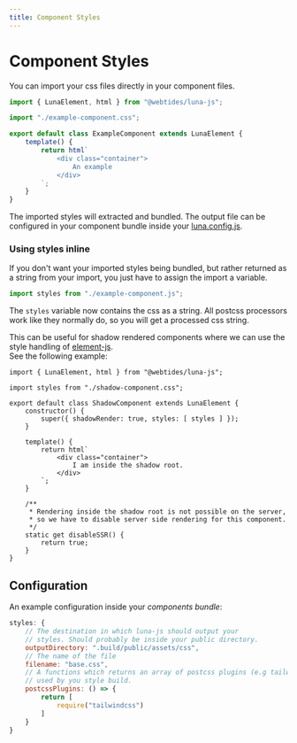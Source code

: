 ```yaml
---
title: Component Styles
---
```


# Component Styles

You can import your css files directly in your component files.

```js
import { LunaElement, html } from "@webtides/luna-js";

import "./example-component.css";

export default class ExampleComponent extends LunaElement {
    template() {
        return html`
            <div class="container">
                An example
            </div>
        `;
    }
}
```

The imported styles will extracted and bundled. The output file can be configured in your component bundle inside your [luna.config.js](/configuration#componentsdirectory).

### Using styles inline

If you don't want your imported styles being bundled, but rather returned as a string from your import, you just have to assign the import a variable.

```js
import styles from "./example-component.js";
```

The `styles` variable now contains the css as a string. All postcss processors work like they normally do, so you will get a processed css string.

This can be useful for shadow rendered components where we can use the style handling of [element-js](https://github.com/webtides/element-js/tree/main/docs#styles-1).  
See the following example:

```
import { LunaElement, html } from "@webtides/luna-js";

import styles from "./shadow-component.css";

export default class ShadowComponent extends LunaElement {
    constructor() {
        super({ shadowRender: true, styles: [ styles ] });
    }
    
    template() {
        return html`
            <div class="container">
                I am inside the shadow root.
            </div>
        `;
    }
    
    /**
     * Rendering inside the shadow root is not possible on the server,
     * so we have to disable server side rendering for this component.
     */
    static get disableSSR() {
        return true;
    }
}
```

## Configuration

An example configuration inside your *components bundle*:

```js
styles: {
    // The destination in which luna-js should output your
    // styles. Should probably be inside your public directory.
    outputDirectory: ".build/public/assets/css",
    // The name of the file
    filename: "base.css",
    // A functions which returns an array of postcss plugins (e.g tailwind)
    // used by you style build. 
    postcssPlugins: () => {
        return [
            require("tailwindcss")
        ]
    }
}
```

